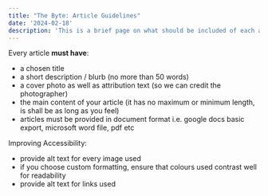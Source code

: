 ```yaml
---
title: "The Byte: Article Guidelines"
date: '2024-02-18'
description: 'This is a brief page on what should be included of each article for The Byte'
---
```

Every article **must have**:
- a chosen title
- a short description / blurb (no more than 50 words)
- a cover photo as well as attribution text (so we can credit the photographer)
- the main content of your article (it has no maximum or minimum length, is shall be as long as you feel)
- articles must be provided in document format i.e. google docs basic export, microsoft word file, pdf etc

Improving Accessibility:
- provide alt text for every image used
- if you choose custom formatting, ensure that colours used contrast well for readability
- provide alt text for links used